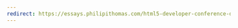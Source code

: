 ```yaml
---
redirect: https://essays.philipithomas.com/html5-developer-conference-day-1-32dddc60b672#.xsddfzbbb
---
```

